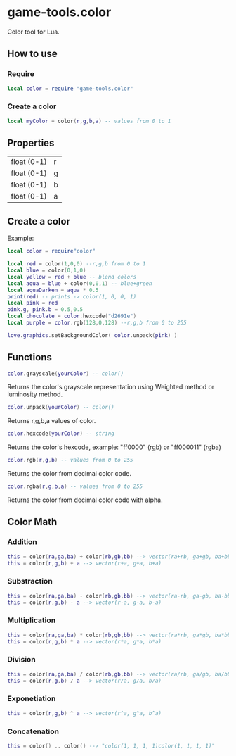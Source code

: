# game-tools.color

Color tool for Lua.
## How to use

### Require

```lua
local color = require "game-tools.color"
```

### Create a color

```lua
local myColor = color(r,g,b,a) -- values from 0 to 1
```

## Properties

<table>
  <tr>
    <td>float (0-1)</td>
    <td>r</td>
  </tr>
  <tr>
    <td>float (0-1)</td>
    <td>g</td>
  </tr>
  <tr>
    <td>float (0-1)</td>
    <td>b</td>
  </tr>
  <tr>
    <td>float (0-1)</td>
    <td>a</td>
  </tr>
</table>

## Create a color

Example:
```lua
local color = require"color"

local red = color(1,0,0) --r,g,b from 0 to 1
local blue = color(0,1,0)
local yellow = red + blue -- blend colors
local aqua = blue + color(0,0,1) -- blue+green
local aquaDarken = aqua * 0.5
print(red) -- prints -> color(1, 0, 0, 1)
local pink = red
pink.g, pink.b = 0.5,0.5
local chocolate = color.hexcode("d2691e")
local purple = color.rgb(128,0,128) --r,g,b from 0 to 255

love.graphics.setBackgroundColor( color.unpack(pink) )
```

## Functions

```lua
color.grayscale(yourColor) -- color()
```
Returns the color's grayscale representation using Weighted method or luminosity method.

```lua
color.unpack(yourColor) -- color()
```
Returns r,g,b,a values of color.

```lua
color.hexcode(yourColor) -- string
```
Returns the color's hexcode, example: "ff0000" (rgb) or "ff000011" (rgba)

```lua
color.rgb(r,g,b) -- values from 0 to 255
```
Returns the color from decimal color code.

```lua
color.rgba(r,g,b,a) -- values from 0 to 255
```
Returns the color from decimal color code with alpha.

## Color Math

### Addition

```lua
this = color(ra,ga,ba) + color(rb,gb,bb) --> vector(ra+rb, ga+gb, ba+bb)
this = color(r,g,b) + a --> vector(r+a, g+a, b+a)
```

### Substraction

```lua
this = color(ra,ga,ba) - color(rb,gb,bb) --> vector(ra-rb, ga-gb, ba-bb)
this = color(r,g,b) - a --> vector(r-a, g-a, b-a)
```

### Multiplication

```lua
this = color(ra,ga,ba) * color(rb,gb,bb) --> vector(ra*rb, ga*gb, ba*bb)
this = color(r,g,b) * a --> vector(r*a, g*a, b*a)
```

### Division

```lua
this = color(ra,ga,ba) / color(rb,gb,bb) --> vector(ra/rb, ga/gb, ba/bb)
this = color(r,g,b) / a --> vector(r/a, g/a, b/a)
```
### Exponetiation

```lua
this = color(r,g,b) ^ a --> vector(r^a, g^a, b^a)
```

### Concatenation

```lua
this = color() .. color() --> "color(1, 1, 1, 1)color(1, 1, 1, 1)"
```
